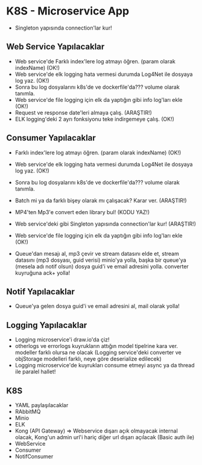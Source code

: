 # K8S - Microservice App

- Singleton yapısında connection'lar kur!

## Web Service Yapılacaklar

- Web service'de Farklı index'lere log atmayı öğren. (param olarak indexName) (OK!)
- Web service'de elk logging hata vermesi durumda Log4Net ile dosyaya log yaz. (OK!)
- Sonra bu log dosyalarını k8s'de ve dockerfile'da??? volume olarak tanımla.
- Web service'de file logging için elk da yaptığın gibi info log'ları ekle (OK!)
- Request ve response date'leri almaya çalış. (ARAŞTIR!)
- ELK logging'deki 2 ayrı fonksiyonu teke indirgemeye çalış. (OK!)

## Consumer Yapılacaklar

- Farklı index'lere log atmayı öğren. (param olarak indexName) (OK!)
- Web service'de elk logging hata vermesi durumda Log4Net ile dosyaya log yaz. (OK!)
- Sonra bu log dosyalarını k8s'de ve dockerfile'da??? volume olarak tanımla.
- Batch mi ya da farklı bişey olarak mı çalışacak? Karar ver. (ARAŞTIR!)
- MP4'ten Mp3'e convert eden library bul! (KODU YAZ!)
- Web service'deki gibi Singleton yapısında connection'lar kur! (ARAŞTIR!)
- Web service'de file logging için elk da yaptığın gibi info log'ları ekle (OK!)

- Queue'dan mesajı al, mp3 çevir ve stream datasını elde et, stream datasını (mp3 dosyası, guid verisi) minio'ya yolla, başka bir queue'ya (mesela adı notif olsun) dosya guid'i ve email adresini yolla. converter kuyruğuna ack+ yolla!

## Notif Yapılacaklar

- Queue'ya gelen dosya guid'i ve email adresini al, mail olarak yolla!

## Logging Yapılacaklar

- Logging microservice'i draw.io'da çiz!
- otherlogs ve errorlogs kuyrukların attığın model tipelrine kara ver. modeller farklı olursa ne olacak (Logging service'deki converter ve objStorage modelleri farklı, neye göre deserialize edilecek)
- Logging microservice'de kuyrukları consume etmeyi async ya da thread ile paralel hallet!

## K8S

- YAML paylaşılacaklar
- RAbbitMQ
- Minio
- ELK
- Kong (API Gateway) => Webservice dışarı açık olmayacak internal olacak, Kong'un admin url'i hariç diğer url dışarı açılacak (Basic auth ile)
- WebService
- Consumer
- NotifConsumer
